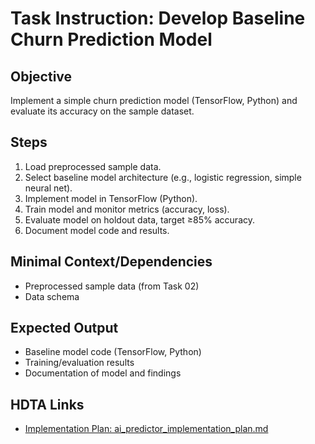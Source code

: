 # Task Instruction: Develop Baseline Churn Prediction Model

## Objective
Implement a simple churn prediction model (TensorFlow, Python) and evaluate its accuracy on the sample dataset.

## Steps
1. Load preprocessed sample data.
2. Select baseline model architecture (e.g., logistic regression, simple neural net).
3. Implement model in TensorFlow (Python).
4. Train model and monitor metrics (accuracy, loss).
5. Evaluate model on holdout data, target ≥85% accuracy.
6. Document model code and results.

## Minimal Context/Dependencies
- Preprocessed sample data (from Task 02)
- Data schema

## Expected Output
- Baseline model code (TensorFlow, Python)
- Training/evaluation results
- Documentation of model and findings

## HDTA Links
- [Implementation Plan: ai_predictor_implementation_plan.md](ai_predictor_implementation_plan.md)
